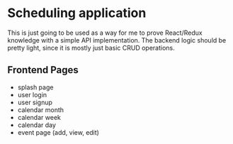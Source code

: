 # Scheduling application

This is just going to be used as a way for me to prove React/Redux knowledge with a simple API implementation. The backend logic should be pretty light, since it is mostly just basic CRUD operations.

## Frontend Pages
* splash page
* user login
* user signup
* calendar month
* calendar week
* calendar day
* event page (add, view, edit)
